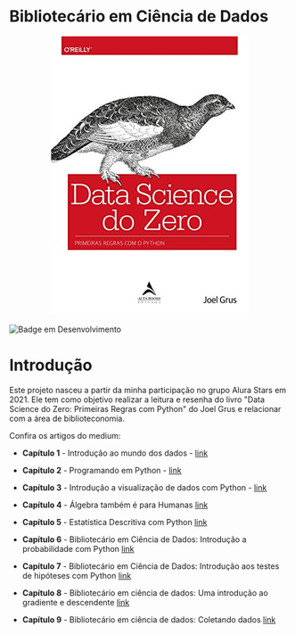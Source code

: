 # Bibliotecário em Ciência de Dados

<p align="center"> 
<img src="https://raw.githubusercontent.com/FranciscoFoz/Bibliotecario_em_Ciencia_de_Dados/main/Imagens/Data_Science_Zero.jpg"></a> 
</p>

![Badge em Desenvolvimento](http://img.shields.io/static/v1?label=STATUS&message=EM%20DESENVOLVIMENTO&color=GREEN&style=for-the-badge)

# Introdução
Este projeto nasceu a partir da minha participação no grupo Alura Stars em 2021.
Ele tem como objetivo realizar a leitura e resenha do livro "Data Science do Zero: Primeiras Regras com Python" do Joel Grus e relacionar com a área de biblioteconomia.

Confira os artigos do medium:

* **Capítulo 1** - Introdução ao mundo dos dados -  <a href="https://franciscofoz.medium.com/bibliotec%C3%A1rio-em-ci%C3%AAncia-de-dados-introdu%C3%A7%C3%A3o-ao-mundo-dos-dados-d8a97563f1e2" target="_blank">link</a> </p>
* **Capítulo 2** - Programando em Python -  <a href="https://franciscofoz.medium.com/bibliotec%C3%A1rio-em-ci%C3%AAncia-de-dados-programando-em-python-5b78a4439b9fF" target="_blank">link</a> </p>
* **Capítulo 3** - Introdução a visualização de dados com Python - <a href="https://franciscofoz.medium.com/bibliotec%C3%A1rio-em-ci%C3%AAncia-de-dados-introdu%C3%A7%C3%A3o-%C3%A0-visualiza%C3%A7%C3%A3o-de-dados-com-python-bc951b53f006" target="_blank">link</a> </p>
* **Capítulo 4** - Álgebra também é para Humanas <a href="https://franciscofoz.medium.com/bibliotec%C3%A1rio-em-ci%C3%AAncia-de-dados-%C3%A1lgebra-tamb%C3%A9m-%C3%A9-para-humanas-5681d5fada8b" target="_blank">link</a> </p>
* **Capítulo 5** - Estatística Descritiva com Python <a href="https://franciscofoz.medium.com/bibliotec%C3%A1rio-em-ci%C3%AAncia-de-dados-estat%C3%ADstica-descritiva-com-python-b999e5e1d0d8" target="_blank">link</a> </p>
* **Capítulo 6** - Bibliotecário em Ciência de Dados: Introdução a probabilidade com Python <a href="https://franciscofoz.medium.com/bibliotec%C3%A1rio-em-ci%C3%AAncia-de-dados-introdu%C3%A7%C3%A3o-a-probabilidade-com-python-6b2adb863d0f" target="_blank">link</a> </p>
* **Capítulo 7** - Bibliotecário em Ciência de Dados: Introdução aos testes de hipóteses com Python <a href="https://franciscofoz.medium.com/bibliotec%C3%A1rio-em-ci%C3%AAncia-de-dados-introdu%C3%A7%C3%A3o-aos-testes-de-hip%C3%B3teses-com-python-e21404bb1097" target="_blank">link</a> </p>
* **Capítulo 8** - Bibliotecário em ciência de dados: Uma introdução ao gradiente e descendente <a href="https://franciscofoz.medium.com/bibliotec%C3%A1rio-em-ci%C3%AAncia-de-dados-uma-introdu%C3%A7%C3%A3o-ao-gradiente-e-descendente-f6f2a39a55de" target="_blank">link</a> </p>
* **Capítulo 9** - Bibliotecário em ciência de dados: Coletando dados <a href="" target="_blank">link</a> </p>

